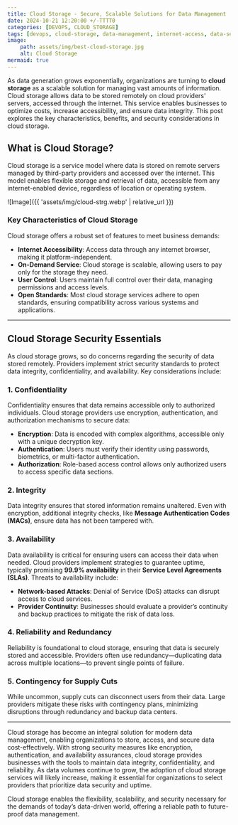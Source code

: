 ```yaml
---
title: Cloud Storage - Secure, Scalable Solutions for Data Management 
date: 2024-10-21 12:20:00 +/-TTTT0
categories: [DEVOPS, CLOUD_STORAGE]
tags: [devops, cloud-storage, data-management, internet-access, data-security, confidentiality, data-integrity, data-availability, data-reliability, encryption, authentication, authorization, cloud-computing, service-level-agreement, data-backup, redundancy]
image:
    path: assets/img/best-cloud-storage.jpg
    alt: Cloud Storage
mermaid: true
---
```


As data generation grows exponentially, organizations are turning to **cloud storage** as a scalable solution for managing vast amounts of information. Cloud storage allows data to be stored remotely on cloud providers' servers, accessed through the internet. This service enables businesses to optimize costs, increase accessibility, and ensure data integrity. This post explores the key characteristics, benefits, and security considerations in cloud storage.

## What is Cloud Storage?

Cloud storage is a service model where data is stored on remote servers managed by third-party providers and accessed over the internet. This model enables flexible storage and retrieval of data, accessible from any internet-enabled device, regardless of location or operating system.

![Image]({{ 'assets/img/cloud-strg.webp' | relative_url }})

### Key Characteristics of Cloud Storage

Cloud storage offers a robust set of features to meet business demands:

- **Internet Accessibility**: Access data through any internet browser, making it platform-independent.
- **On-Demand Service**: Cloud storage is scalable, allowing users to pay only for the storage they need.
- **User Control**: Users maintain full control over their data, managing permissions and access levels.
- **Open Standards**: Most cloud storage services adhere to open standards, ensuring compatibility across various systems and applications.

---

## Cloud Storage Security Essentials

As cloud storage grows, so do concerns regarding the security of data stored remotely. Providers implement strict security standards to protect data integrity, confidentiality, and availability. Key considerations include:

### 1. Confidentiality

Confidentiality ensures that data remains accessible only to authorized individuals. Cloud storage providers use encryption, authentication, and authorization mechanisms to secure data:

- **Encryption**: Data is encoded with complex algorithms, accessible only with a unique decryption key.
- **Authentication**: Users must verify their identity using passwords, biometrics, or multi-factor authentication.
- **Authorization**: Role-based access control allows only authorized users to access specific data sections.

### 2. Integrity

Data integrity ensures that stored information remains unaltered. Even with encryption, additional integrity checks, like **Message Authentication Codes (MACs)**, ensure data has not been tampered with.

### 3. Availability

Data availability is critical for ensuring users can access their data when needed. Cloud providers implement strategies to guarantee uptime, typically promising **99.9% availability** in their **Service Level Agreements (SLAs)**. Threats to availability include:

- **Network-based Attacks**: Denial of Service (DoS) attacks can disrupt access to cloud services.
- **Provider Continuity**: Businesses should evaluate a provider’s continuity and backup practices to mitigate the risk of data loss.

### 4. Reliability and Redundancy

Reliability is foundational to cloud storage, ensuring that data is securely stored and accessible. Providers often use redundancy—duplicating data across multiple locations—to prevent single points of failure.

### 5. Contingency for Supply Cuts

While uncommon, supply cuts can disconnect users from their data. Large providers mitigate these risks with contingency plans, minimizing disruptions through redundancy and backup data centers.

---
Cloud storage has become an integral solution for modern data management, enabling organizations to store, access, and secure data cost-effectively. With strong security measures like encryption, authentication, and availability assurances, cloud storage provides businesses with the tools to maintain data integrity, confidentiality, and reliability. As data volumes continue to grow, the adoption of cloud storage services will likely increase, making it essential for organizations to select providers that prioritize data security and uptime.

Cloud storage enables the flexibility, scalability, and security necessary for the demands of today’s data-driven world, offering a reliable path to future-proof data management.
